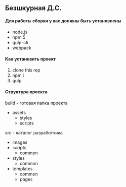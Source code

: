## Безшкурная Д.С.

#### Для работы сборки у вас должны быть установлены
* node.js
* npm 5
* gulp-cli
* webpack


#### Как установить проект
1. clone this rep
2. npm i
3. gulp

#### Структура проекта
build - готовая папка проекта
* assets
	* styles
	* scripts

src - каталог разработчика
* images
* scripts
	* common
* styles		
	* common
* templates	
	* common
	* pages

